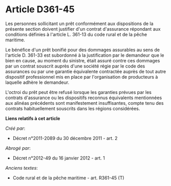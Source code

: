 # Article D361-45

Les personnes sollicitant un prêt conformément aux dispositions de la présente section doivent justifier d'un contrat
d'assurance répondant aux conditions définies à l'article L. 361-13 du code rural et de la pêche maritime. 

Le bénéfice d'un prêt bonifié pour des dommages assurables au sens de l'article D. 361-33 est subordonné à la justification
par le demandeur que le bien en cause, au moment du sinistre, était assuré contre ces dommages par un contrat souscrit auprès
d'une société régie par le code des assurances ou par une garantie équivalente contractée auprès de tout autre dispositif
professionnel mis en place par l'organisation de producteurs à laquelle adhère le demandeur.

L'octroi du prêt peut être refusé lorsque les garanties prévues par les contrats d'assurance ou les dispositifs reconnus
équivalents mentionnées aux alinéas précédents sont manifestement insuffisantes, compte tenu des contrats habituellement
souscrits dans les régions considérées.

**Liens relatifs à cet article**

_Créé par_:

  - Décret n°2011-2089 du 30 décembre 2011 - art. 2

_Abrogé par_:

  - Décret n°2012-49 du 16 janvier 2012 - art. 1

_Anciens textes_:

  - Code rural et de la pêche maritime - art. R361-45 (T)
